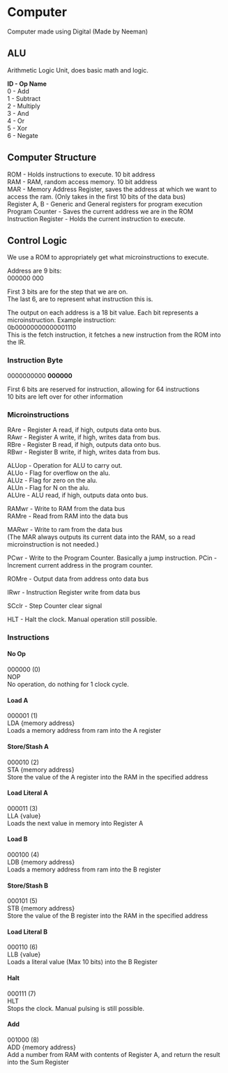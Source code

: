 # Computer
Computer made using Digital (Made by Neeman)

## ALU
Arithmetic Logic Unit, does basic math and logic.  

**ID - Op Name**  
0 - Add  
1 - Subtract  
2 - Multiply  
3 - And  
4 - Or  
5 - Xor  
6 - Negate

## Computer Structure
ROM - Holds instructions to execute. 10 bit address  
RAM - RAM, random access memory. 10 bit address  
MAR - Memory Address Register, saves the address at which we want to access the ram. (Only takes in the first 10 bits of the data bus)  
Register A, B - Generic and General registers for program execution  
Program Counter - Saves the current address we are in the ROM  
Instruction Register - Holds the current instruction to execute.

## Control Logic

We use a ROM to appropriately get what microinstructions to execute.  

Address are 9 bits:  
000000 000   

First 3 bits are for the step that we are on.   
The last 6, are to represent what instruction this is.

The output on each address is a 18 bit value.
Each bit represents a microinstruction.
Example instruction:  
0b00000000000001110  
This is the fetch instruction, it fetches a new instruction from the ROM into the IR.

### Instruction Byte 
0000000000 **000000**

First 6 bits are reserved for instruction, allowing for 64 instructions  
10 bits are left over for other information

### Microinstructions
RAre - Register A read, if high, outputs data onto bus.  
RAwr - Register A write, if high, writes data from bus.  
RBre - Register B read, if high, outputs data onto bus.   
RBwr - Register B write, if high, writes data from bus.

ALUop - Operation for ALU to carry out.  
ALUo - Flag for overflow on the alu.   
ALUz - Flag for zero on the alu.   
ALUn - Flag for N on the alu.    
ALUre - ALU read, if high, outputs data onto bus.  

RAMwr - Write to RAM from the data bus  
RAMre - Read from RAM into the data bus  

MARwr - Write to ram from the data bus  
(The MAR always outputs its current data into the RAM, so a read microinstruction is not needed.)  

PCwr - Write to the Program Counter. Basically a jump instruction.
PCin - Increment current address in the program counter.

ROMre - Output data from address onto data bus

IRwr - Instruction Register write from data bus

SCclr - Step Counter clear signal

HLT - Halt the clock. Manual operation still possible.

### Instructions

#### No Op
000000 (0)  
NOP  
No operation, do nothing for 1 clock cycle.

#### Load A
000001 (1)     
LDA {memory address}  
Loads a memory address from ram into the A register  

#### Store/Stash A
000010 (2)  
STA {memory address}  
Store the value of the A register into the RAM in the specified address  

#### Load Literal A
000011 (3)  
LLA {value}  
Loads the next value in memory into Register A

#### Load B
000100 (4)   
LDB {memory address}  
Loads a memory address from ram into the B register  

#### Store/Stash B
000101 (5)  
STB {memory address}  
Store the value of the B register into the RAM in the specified address  

#### Load Literal B
000110 (6)  
LLB {value}  
Loads a literal value (Max 10 bits) into the B Register  

#### Halt
000111 (7)  
HLT  
Stops the clock. Manual pulsing is still possible.  

#### Add
001000 (8)  
ADD {memory address}  
Add a number from RAM with contents of Register A, and return the result into the Sum Register
